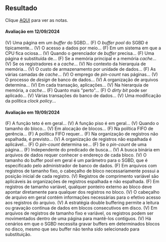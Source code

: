 ## Resultado

Clique [AQUI](../media/sgbd-2024-2-bcc-resumo.pdf) para ver as notas.

#### Avaliação em 12/09/2024

(V) Uma página em um _buffer_ do SGBD... (F) O _buffer pool_ do SGBD é tipicamente... (V) O acesso a dados por meio... (F) Em um sistema em que a CPU fica ociosa... (V) Quando o gerenciador de _buffer_ precisa... (F) Uma página é substituída de... (F) Se a memória principal e a memória _cache_... (V) Se os registradores e a _cache_... (V) No contexto da hierarquia de memória... (V) O custo de armazenamento por unidade de dados... (F) As várias camadas de _cache_... (V) O emprego de _pin-count_ nas páginas... (V) O processo de _design_ de banco de dados... (V) A organização de arquivos determina... (V) Em cada transação, aplicações... (V) Na hierarquia de memória, a _cache_... (F) Quanto mais "perto"... (F) O _dirty bit_ pode ser aplicado... (V) Várias transações do banco de dados... (V) Uma modificação da política _clock policy_... 

#### Avaliação em 19/09/2024

(F) A função teto é em geral... (V) A função piso é em geral... (V) Quando o tamanho do bloco... (V) Em alocação de blocos... (F) Na política FIFO de gerência... (F) A política FIFO requer... (F) Na organização de registros não espalhada, é previsto... (V) A organização de registros não espalhada é aplicável... (F) O _pin-count_ determina se... (F) Se o _pin-count_ de uma página... (F) Independente do predicado de busca... (V) A busca binária em arquivos de dados requer conhecer o endereço de cada bloco.
(V) O tamanho do buffer pool em geral é um parâmetro para o SGBD, que é especificado pelo administrador de banco de dados. (F) Em arquivos com registros de tamanho fixo, o cabeçalho de bloco necessariamente possui a posição inicial de cada registro.
(V) Registros de comprimento variável são aplicáveis às organizações de registros espalhada e não espalhada. (F) Em registros de tamanho variável, qualquer ponteiro externo ao bloco deve apontar diretamente para qualquer dos registros no bloco.
(V) O cabeçalho de arquivo em geral contém informações necessárias para o efetivo acesso aos registros do arquivo. (V) A estratégia double buffering permite a leitura ou gravação contínua de dados em blocos consecutivos em disco.
(V) Em arquivos de registros de tamanho fixo e variável, os registros podem ser movimentados dentro de uma página para mantê-los contíguos. (V) Há cenários em que o SGBD necessita gravar buffers em determinados blocos no disco, mesmo que seu buffer não tenha sido selecionado para substituição.

